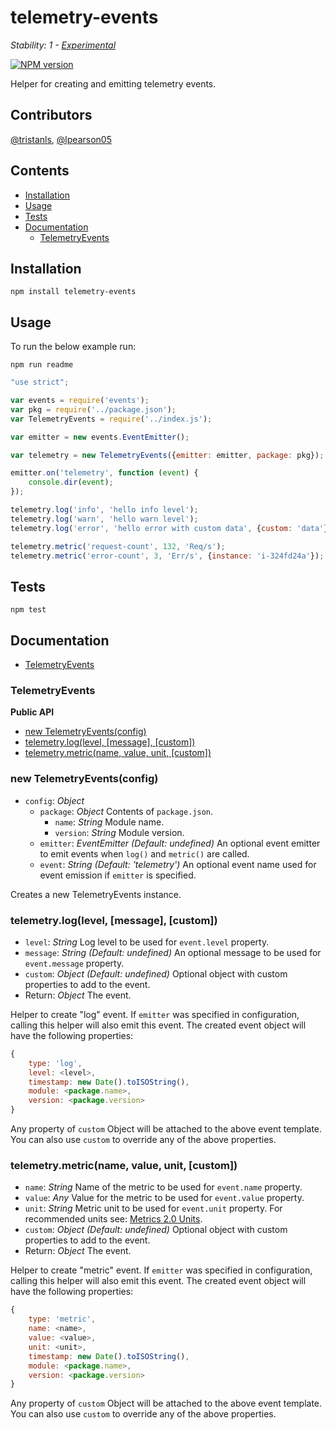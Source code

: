 # telemetry-events

_Stability: 1 - [Experimental](https://github.com/tristanls/stability-index#stability-1---experimental)_

[![NPM version](https://badge.fury.io/js/telemetry-events.png)](http://npmjs.org/package/telemetry-events)

Helper for creating and emitting telemetry events.

## Contributors

[@tristanls](https://github.com/tristanls), [@lpearson05](https://github.com/lpearson05)

## Contents

  * [Installation](#installation)
  * [Usage](#usage)
  * [Tests](#tests)
  * [Documentation](#documentation)
    * [TelemetryEvents](#telemetryevents)

## Installation

    npm install telemetry-events

## Usage

To run the below example run:

    npm run readme

```javascript
"use strict";

var events = require('events');
var pkg = require('../package.json');
var TelemetryEvents = require('../index.js');

var emitter = new events.EventEmitter();

var telemetry = new TelemetryEvents({emitter: emitter, package: pkg});

emitter.on('telemetry', function (event) {
    console.dir(event);
});

telemetry.log('info', 'hello info level');
telemetry.log('warn', 'hello warn level');
telemetry.log('error', 'hello error with custom data', {custom: 'data'});

telemetry.metric('request-count', 132, 'Req/s');
telemetry.metric('error-count', 3, 'Err/s', {instance: 'i-324fd24a'});

```

## Tests

    npm test

## Documentation

  * [TelemetryEvents](#telemetryevents)

### TelemetryEvents

**Public API**

  * [new TelemetryEvents(config)](#new-telemetryeventsconfig)
  * [telemetry.log(level, \[message\], \[custom\])](#telemetryloglevel-message-custom)
  * [telemetry.metric(name, value, unit, \[custom\])](#telemetrymetricname-value-unit-custom)

### new TelemetryEvents(config)

  * `config`: _Object_
    * `package`: _Object_ Contents of `package.json`.
      * `name`: _String_ Module name.
      * `version`: _String_ Module version.
    * `emitter`: _EventEmitter_ _(Default: undefined)_ An optional event emitter to emit events when `log()` and `metric()` are called.
    * `event`: _String_ _(Default: 'telemetry')_ An optional event name used for event emission if `emitter` is specified.

Creates a new TelemetryEvents instance.

### telemetry.log(level, [message], [custom])

  * `level`: _String_ Log level to be used for `event.level` property.
  * `message`: _String_ _(Default: undefined)_ An optional message to be used for `event.message` property.
  * `custom`: _Object_ _(Default: undefined)_ Optional object with custom properties to add to the event.
  * Return: _Object_ The event.

Helper to create "log" event. If `emitter` was specified in configuration, calling this helper will also emit this event. The created event object will have the following properties:

```javascript
{
    type: 'log',
    level: <level>,
    timestamp: new Date().toISOString(),
    module: <package.name>,
    version: <package.version>
}
```

Any property of `custom` Object will be attached to the above event template. You can also use `custom` to override any of the above properties.

### telemetry.metric(name, value, unit, [custom])

  * `name`: _String_ Name of the metric to be used for `event.name` property.
  * `value`: _Any_ Value for the metric to be used for `event.value` property.
  * `unit`: _String_ Metric unit to be used for `event.unit` property. For recommended units see: [Metrics 2.0 Units](http://metrics20.org/spec/#units).
  * `custom`: _Object_ _(Default: undefined)_ Optional object with custom properties to add to the event.
  * Return: _Object_ The event.

Helper to create "metric" event. If `emitter` was specified in configuration, calling this helper will also emit this event. The created event object will have the following properties:

```javascript
{
    type: 'metric',
    name: <name>,
    value: <value>,
    unit: <unit>,
    timestamp: new Date().toISOString(),
    module: <package.name>,
    version: <package.version>
}
```

Any property of `custom` Object will be attached to the above event template. You can also use `custom` to override any of the above properties.
